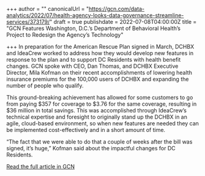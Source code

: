 +++
author = ""
canonicalUrl = "https://gcn.com/data-analytics/2022/07/health-agency-looks-data-governance-streamline-services/373179/"
draft = true
publishdate = 2022-07-08T04:00:00Z
title = "GCN Features Washington, D.C.’s Department of Behavioral Health’s Project to Redesign the Agency’s Technology"

+++
In preparation for the American Rescue Plan signed in March, DCHBX and IdeaCrew worked to address how they would develop new features in response to the plan and to support DC Residents with health benefit changes. GCN spoke with CEO, Dan Thomas, and DCHBX Executive Director, Mila Kofman on their recent accomplishments of lowering health insurance premiums for the 100,000 users of DCHBX and expanding the number of people who qualify.

This ground-breaking achievement has allowed for some customers to go from paying $357 for coverage to $3.76 for the same coverage, resulting in $36 million in total savings. This was accomplished through IdeaCrew’s technical expertise and foresight to originally stand up the DCHBX in an agile, cloud-based environment, so when new features are needed they can be implemented cost-effectively and in a short amount of time.

“The fact that we were able to do that a couple of weeks after the bill was signed, it’s huge,” Kofman said about the impactful changes for DC Residents.

[Read the full article in GCN](https://gcn.com/articles/2021/07/06/dc-health-benefit-exchange-modernization.aspx)